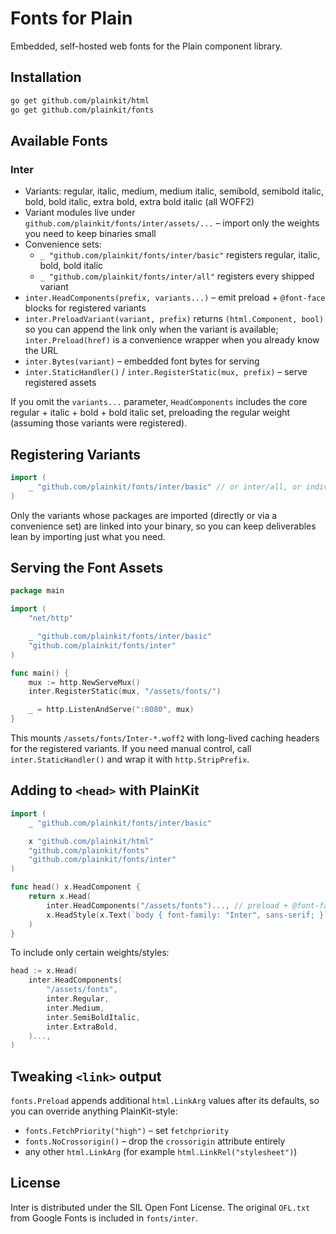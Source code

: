 # Fonts for Plain

Embedded, self-hosted web fonts for the Plain component library.

## Installation

```bash
go get github.com/plainkit/html
go get github.com/plainkit/fonts
```

## Available Fonts

### Inter
- Variants: regular, italic, medium, medium italic, semibold, semibold italic, bold, bold italic, extra bold, extra bold italic (all WOFF2)
- Variant modules live under `github.com/plainkit/fonts/inter/assets/...` – import only the weights you need to keep binaries small
- Convenience sets:
  - `_ "github.com/plainkit/fonts/inter/basic"` registers regular, italic, bold, bold italic
  - `_ "github.com/plainkit/fonts/inter/all"` registers every shipped variant
- `inter.HeadComponents(prefix, variants...)` – emit preload + `@font-face` blocks for registered variants
- `inter.PreloadVariant(variant, prefix)` returns `(html.Component, bool)` so you can append the link only when the variant is available; `inter.Preload(href)` is a convenience wrapper when you already know the URL
- `inter.Bytes(variant)` – embedded font bytes for serving
- `inter.StaticHandler()` / `inter.RegisterStatic(mux, prefix)` – serve registered assets

If you omit the `variants...` parameter, `HeadComponents` includes the core
regular + italic + bold + bold italic set, preloading the regular weight (assuming
those variants were registered).

## Registering Variants

```go
import (
    _ "github.com/plainkit/fonts/inter/basic" // or inter/all, or individual assets/...
)
```

Only the variants whose packages are imported (directly or via a convenience set)
are linked into your binary, so you can keep deliverables lean by importing just
what you need.

## Serving the Font Assets

```go
package main

import (
    "net/http"

    _ "github.com/plainkit/fonts/inter/basic"
    "github.com/plainkit/fonts/inter"
)

func main() {
    mux := http.NewServeMux()
    inter.RegisterStatic(mux, "/assets/fonts/")

    _ = http.ListenAndServe(":8080", mux)
}
```

This mounts `/assets/fonts/Inter-*.woff2` with long-lived caching headers for the
registered variants. If you need manual control, call `inter.StaticHandler()` and
wrap it with `http.StripPrefix`.

## Adding to `<head>` with PlainKit

```go
import (
    _ "github.com/plainkit/fonts/inter/basic"

    x "github.com/plainkit/html"
    "github.com/plainkit/fonts"
    "github.com/plainkit/fonts/inter"
)

func head() x.HeadComponent {
    return x.Head(
        inter.HeadComponents("/assets/fonts")..., // preload + @font-face for defaults
        x.HeadStyle(x.Text(`body { font-family: "Inter", sans-serif; }`)),
    )
}
```

To include only certain weights/styles:

```go
head := x.Head(
    inter.HeadComponents(
        "/assets/fonts",
        inter.Regular,
        inter.Medium,
        inter.SemiBoldItalic,
        inter.ExtraBold,
    )...,
)
```

## Tweaking `<link>` output

`fonts.Preload` appends additional `html.LinkArg` values after its defaults, so you
can override anything PlainKit-style:

- `fonts.FetchPriority("high")` – set `fetchpriority`
- `fonts.NoCrossorigin()` – drop the `crossorigin` attribute entirely
- any other `html.LinkArg` (for example `html.LinkRel("stylesheet")`)

## License

Inter is distributed under the SIL Open Font License. The original `OFL.txt`
from Google Fonts is included in `fonts/inter`.
